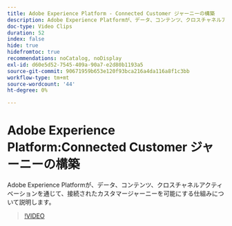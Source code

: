 ```yaml
---
title: Adobe Experience Platform - Connected Customer ジャーニーの構築
description: Adobe Experience Platformが、データ、コンテンツ、クロスチャネルアクティベーションを通じて、接続されたカスタマージャーニーを可能にする仕組みについて説明します。
doc-type: Video Clips
duration: 52
index: false
hide: true
hidefromtoc: true
recommendations: noCatalog, noDisplay
exl-id: d60e5d52-7545-409a-90a7-e2d80b1193a5
source-git-commit: 90671959b653e120f93bca216a4da116a8f1c3bb
workflow-type: tm+mt
source-wordcount: '44'
ht-degree: 0%

---
```


# Adobe Experience Platform:Connected Customer ジャーニーの構築

Adobe Experience Platformが、データ、コンテンツ、クロスチャネルアクティベーションを通じて、接続されたカスタマージャーニーを可能にする仕組みについて説明します。

<!-- 62_S655_3442541_51_adobe-experience-platform-building-connected-customer-journeys -->
>[!VIDEO](https://video.tv.adobe.com/v/3458326/?learn=on&enablevpops=true)
